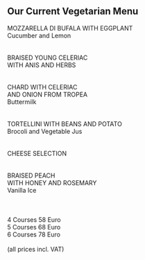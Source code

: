 ## Our Current Vegetarian Menu

MOZZARELLA DI BUFALA WITH EGGPLANT  
Cucumber and Lemon  
<br>
<br>
BRAISED YOUNG CELERIAC  
WITH ANIS AND HERBS  
<br>
<br>
CHARD WITH CELERIAC  
AND ONION FROM TROPEA  
Buttermilk  
<br>
<br>
TORTELLINI WITH BEANS AND POTATO  
Brocoli and Vegetable Jus  
<br>
<br>
CHEESE SELECTION  
<br>
<br>
BRAISED PEACH  
WITH HONEY AND ROSEMARY  
Vanilla Ice  
<br>
<br>
<br>
4 Courses 58 Euro  
5 Courses 68 Euro  
6 Courses 78 Euro  
<br>
(all prices incl. VAT)
